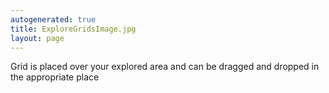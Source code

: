 ```yaml
---
autogenerated: true
title: ExploreGridsImage.jpg
layout: page
---
```


Grid is placed over your explored area and can be dragged and dropped in
the appropriate place
